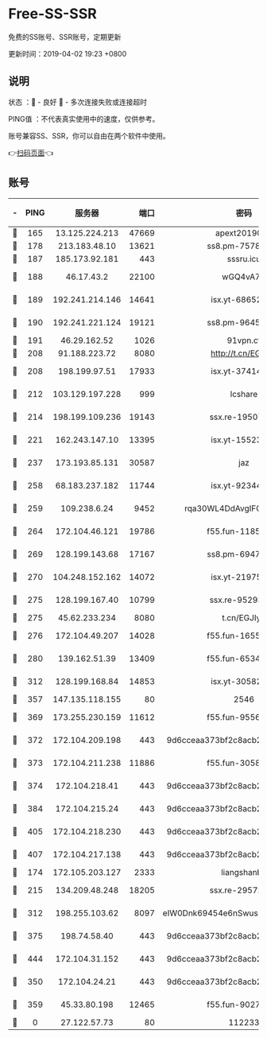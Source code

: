 # Free-SS-SSR

免费的SS账号、SSR账号，定期更新

更新时间：2019-04-02 19:23 +0800

## 说明

状态     ：🙂 - 良好 🙁 - 多次连接失败或连接超时

PING值   ：不代表真实使用中的速度，仅供参考。

账号兼容SS、SSR，你可以自由在两个软件中使用。

👉[扫码页面](https://liesauer.github.io/Free-SS-SSR/)👈

## 账号

|-|PING|服务器|端口|密码|加密方式|区域|
|:----:|:----:|:-----:|-----:|:----:|:----:|:----:|
|🙂|165|13.125.224.213|47669|apext2019001|chacha20|KR|
|🙂|178|213.183.48.10|13621|ss8.pm-75785844|rc4-md5|RU|
|🙂|187|185.173.92.181|443|sssru.icu|rc4-md5|RU|
|🙂|188|46.17.43.2|22100|wGQ4vA7D|aes-256-gcm|RU|
|🙂|189|192.241.214.146|14641|isx.yt-68652544|aes-256-cfb|US|
|🙂|190|192.241.221.124|19121|ss8.pm-96452968|aes-256-cfb|US|
|🙂|191|46.29.162.52|1026|91vpn.cf|rc4-md5|RU|
|🙂|208|91.188.223.72|8080|http://t.cn/EGJIyrl|rc4-md5|RU|
|🙂|208|198.199.97.51|17933|isx.yt-37414659|aes-256-cfb|US|
|🙂|212|103.129.197.228|999|lcshare|aes-256-cfb|US|
|🙂|214|198.199.109.236|19143|ssx.re-19507417|aes-256-cfb|US|
|🙂|221|162.243.147.10|13395|isx.yt-15523512|aes-256-cfb|US|
|🙂|237|173.193.85.131|30587|jaz|aes-256-cfb|US|
|🙂|258|68.183.237.182|11744|isx.yt-92344610|aes-256-cfb|SG|
|🙂|259|109.238.6.24|9452|rqa30WL4DdAvgIFG6Fs3znzTa|aes-256-cfb|FR|
|🙂|264|172.104.46.121|19786|f55.fun-11854129|aes-256-cfb|SG|
|🙂|269|128.199.143.68|17167|ss8.pm-69475230|aes-256-cfb|SG|
|🙂|270|104.248.152.162|14072|isx.yt-21975141|aes-256-cfb|SG|
|🙂|275|128.199.167.40|10799|ssx.re-95293945|aes-256-cfb|SG|
|🙂|275|45.62.233.234|8080|t.cn/EGJIyrl|rc4-md5|CA|
|🙂|276|172.104.49.207|14028|f55.fun-16558958|aes-256-cfb|SG|
|🙂|280|139.162.51.39|13409|f55.fun-65348713|aes-256-cfb|SG|
|🙂|312|128.199.168.84|14853|isx.yt-30582831|aes-256-cfb|SG|
|🙂|357|147.135.118.155|80|2546|chacha20|US|
|🙂|369|173.255.230.159|11612|f55.fun-95562251|aes-256-cfb|US|
|🙂|372|172.104.209.198|443|9d6cceaa373bf2c8acb22e60b6a58be6|aes-256-cfb|US|
|🙂|373|172.104.211.238|11886|f55.fun-30589082|aes-256-cfb|US|
|🙂|374|172.104.218.41|443|9d6cceaa373bf2c8acb22e60b6a58be6|aes-256-cfb|US|
|🙂|384|172.104.215.24|443|9d6cceaa373bf2c8acb22e60b6a58be6|aes-256-cfb|US|
|🙂|405|172.104.218.230|443|9d6cceaa373bf2c8acb22e60b6a58be6|aes-256-cfb|US|
|🙂|407|172.104.217.138|443|9d6cceaa373bf2c8acb22e60b6a58be6|aes-256-cfb|US|
|🙂|174|172.105.203.127|2333|liangshanbo|chacha20|JP|
|🙂|215|134.209.48.248|18205|ssx.re-29572798|aes-256-cfb|US|
|🙂|312|198.255.103.62|8097|eIW0Dnk69454e6nSwuspv9DmS201tQ0D|aes-256-cfb|US|
|🙂|375|198.74.58.40|443|9d6cceaa373bf2c8acb22e60b6a58be6|aes-256-cfb|US|
|🙂|444|172.104.31.152|443|9d6cceaa373bf2c8acb22e60b6a58be6|aes-256-cfb|US|
|🙁|350|172.104.24.21|443|9d6cceaa373bf2c8acb22e60b6a58be6|aes-256-cfb|US|
|🙁|359|45.33.80.198|12465|f55.fun-90274563|aes-256-cfb|US|
|🙁|0|27.122.57.73|80|112233|chacha20|HK|
